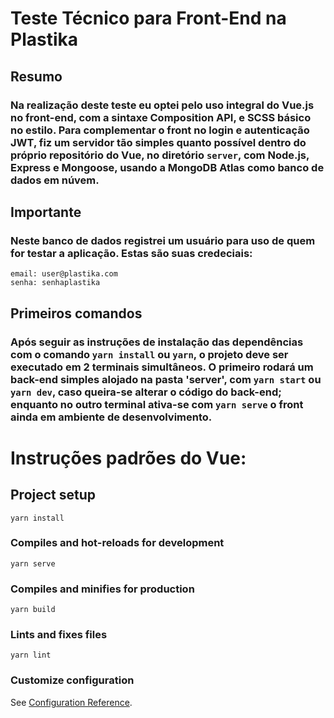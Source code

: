 # Teste Técnico para Front-End na Plastika

## Resumo

### Na realização deste teste eu optei pelo uso integral do Vue.js no front-end, com a sintaxe Composition API, e SCSS básico no estilo. Para complementar o front no login e autenticação JWT, fiz um servidor tão simples quanto possível dentro do próprio repositório do Vue, no diretório `server`, com Node.js, Express e Mongoose, usando a MongoDB Atlas como banco de dados em núvem.

## Importante

### Neste banco de dados registrei um usuário para uso de quem for testar a aplicação. Estas são suas credeciais:

```
email: user@plastika.com
senha: senhaplastika
```

## Primeiros comandos

### Após seguir as instruções de instalação das dependências com o comando `yarn install` ou `yarn`, o projeto deve ser executado em 2 terminais simultâneos. O primeiro rodará um back-end simples alojado na pasta 'server', com `yarn start` ou `yarn dev`, caso queira-se alterar o código do back-end; enquanto no outro terminal ativa-se com `yarn serve` o front ainda em ambiente de desenvolvimento.

# Instruções padrões do Vue:

## Project setup

```
yarn install
```

### Compiles and hot-reloads for development

```
yarn serve
```

### Compiles and minifies for production

```
yarn build
```

### Lints and fixes files

```
yarn lint
```

### Customize configuration

See [Configuration Reference](https://cli.vuejs.org/config/).
